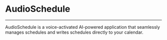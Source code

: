 # **AudioSchedule**

---

AudioSchedule is a voice-activated AI-powered application that seamlessly manages schedules and writes schedules directly to your calendar.